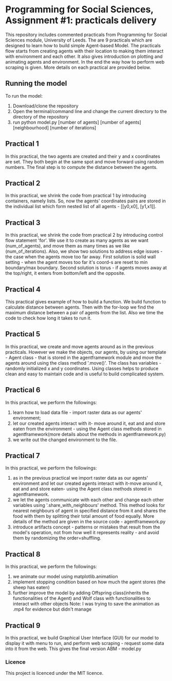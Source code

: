 # Programming for Social Sciences, Assignment #1: practicals delivery
This repository includes commented practicals from Programming for Social Sciences module, University of Leeds. The are 9 practicals which are designed to learn how to build simple Agent-based Model. The practicals flow starts from creating agents with their location to making them interact with environment and each other. It also gives introduction on plotting and animating agents and environment. In the end the way how to perform web scraping is given. More details on each practical are provided below.

## Running the model
To run the model:
1) Download/clone the repository
2) Open the terminal/command line and change the current directory to the directory of the repository
3) run python model.py [number of agents] [number of agents] [neighbourhood] [number of iterations] 

## Practical 1
In this practical, the two agents are created and their y and x coordinates are set. They both begin at the same spot and move forward using random numbers. The final step is to compute the distance  between the agents.

## Practical 2
In this practical, we shrink the code from practical 1 by introducing containers, namely lists. So, now the agents' coordinates pairs are stored in the individual list which form nested list of all agents - [[y0,x0], [y1,x1]].

## Practical 3
In this practical, we shrink the code from practical 2 by introducing control flow statement 'for'. We use it to create as many agents as we want (num_of_agents), and move them as many times as we like (num_of_iterations).  Also, we show two solutions to address edge issues - the case when the agents move too far away. First solution is solid wall setting - when the agent moves too far it's coord-s are reset to min boundary/max boundary. Second solution is torus - if agents moves away at the top/right,  it enters from bottom/left and the opposite.

## Practical 4
This practical gives example of how to build a function. We build function to calculate distance between agents. Then with the for-loop we find the maximum distance between a pair of agents from the list. Also we time the code to check how long it takes to run it.

## Practical 5
In this practical, we create and move agents around as in the previous practicals. However we make the objects, our agents, by using our template - Agent class - that is stored in the agentframework module and move the agents around using the class method '.move()'. The class has variables - randomly initialized x and y coordinates. Using classes helps to produce clean and easy to maintain code and is useful to build complicated system.

## Practical 6
In this practical, we perform the followings:
1) learn how to load data file - import raster data as our agents' environment;
2) let our created agents interact with it- move around it, eat and and store eaten from the environment - using the Agent class methods stored in agentframework(more details about the methods in agentframework.py)
3) we write out the changed environment to the file. 

## Practical 7
In this practical,  we perform the followings:
1) as in the previous practical we import raster data as our agents' environment and let our created agents interact with it-move around it, eat and and store eaten- using the Agent class methods stored in agentframework.
2) we let the agents communicate with each other and change each other variables using '.share_with_neighbours' method. This method looks for nearest neighbours of agent in specified distance from it and shares the food with them by splitting their total amount of food equally. More details of the method are given in the source code - agentframework.py
3) introduce artifacts concept - patterns or mistakes that result from the model's operation, not from how well it represents reality -  and avoid them by randomizing the order=shuffling.

## Practical 8
In this practical, we perform the followings:
1) we animate our model using matplotlib.animatiion
2) implement stopping condition based on how much the agent stores (the sheep has eaten)
2) further improve the model by adding Offspring class(inherits the functionalities of the Agent) and Wolf class with functionalities to interact with other objects
Note: I was trying to save the animation as .mp4 for evidence but didn't manage

## Practical 9
In this practical, we build Graphical User Interface (GUI) for our model to display it with menu to run, and perform web scraping - request some data into it from the web. This gives the final version ABM - model.py


### Licence
This project is licenced under the MIT licence. 

